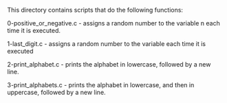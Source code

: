 This directory contains scripts that do the following functions:

0-positive_or_negative.c - assigns a random number to the variable n each time it is executed.

1-last_digit.c - assigns a random number to the variable each time it is executed

2-print_alphabet.c - prints the alphabet in lowercase, followed by a new line.

3-print_alphabets.c - prints the alphabet in lowercase, and then in uppercase, followed by a new line.
